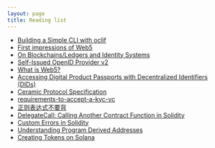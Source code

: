 ```yaml
---
layout: page
title: Reading list
---
```


- [ Building a Simple CLI with oclif](https://hackernoon.com/building-a-simple-cli-with-oclif) <br />
- [ First impressions of Web5](https://educatedguesswork.org/posts/web5-first-impressions/) <br />
- [ On Blockchains/Ledgers and Identity Systems](https://educatedguesswork.org/posts/blockchain-identity/) <br />
- [ Self-Issued OpenID Provider v2](https://openid.net/specs/openid-connect-self-issued-v2-1_0.html) <br />
- [ What is Web5?](https://developer.tbd.website/blog/what-is-web5/) <br />
- [ Accessing Digital Product Passports with Decentralized Identifiers (DIDs)](https://medium.com/spherity/accessing-digital-product-passports-with-decentralized-identifiers-dids-175ca455cee3) <br />
- [ Ceramic Protocol Specification](https://github.com/ceramicnetwork/ceramic/blob/main/SPECIFICATION.md#ceramic-protocol-specification) <br />
- [ requirements-to-accept-a-kyc-vc ](https://github.com/TBD54566975/credentials-working-group/blob/main/work_items/kyc-vcs/requirements-to-accept-a-kyc-vc.md) <br />
- [正则表达式不要背](https://juejin.cn/post/6844903845227659271) <br />
- [DelegateCall: Calling Another Contract Function in Solidity](https://medium.com/coinmonks/delegatecall-calling-another-contract-function-in-solidity-b579f804178c)
- [Custom Errors in Solidity](https://blog.soliditylang.org/2021/04/21/custom-errors/)
- [Understanding Program Derived Addresses](https://www.brianfriel.xyz/understanding-program-derived-addresses/)
- [Creating Tokens on Solana](https://www.brianfriel.xyz/how-to-create-a-token-on-solana/)